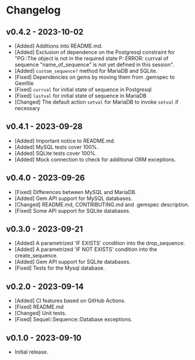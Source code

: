 # Changelog

<!--
Prefix your message with one of the following:

- [Added] for new features.
- [Changed] for changes in existing functionality.
- [Deprecated] for soon-to-be removed features.
- [Removed] for now removed features.
- [Fixed] for any bug fixes.
- [Security] in case of vulnerabilities.
-->

## v0.4.2 - 2023-10-02

- [Added] Additions into README.md.
- [Added] Exclusion of dependence on the Postgresql constraint for "PG::The object is not in the required state P: ERROR:  currval of sequence "name_of_sequence" is not yet defined in this session".
- [Added] `custom_sequence?` method for MariaDB and SQLite.
- [Fixed] Dependencies on gems by moving them from .gemspec to Gemfile
- [Fixed] `currval` for initial state of sequence in Postgresql
- [Fixed] `lastval` for initial state of sequence in MariaDB
- [Changed] The default action `setval` for MariaDB to invoke `setval` if necessary

## v0.4.1 - 2023-09-28

- [Added] Important notice to README.md.
- [Added] MySQL tests cover 100%.
- [Added] SQLite tests cover 100%.
- [Added] Mock connection to check for additional ORM exceptions.

## v0.4.0 - 2023-09-26

- [Fixed] Differences between MySQL and MariaDB.
- [Added] Gem API support for MySQL databases.
- [Changed] README.md, CONTRIBUTING.md and .gemspec description.
- [Fixed] Some API support for SQLite databases.

## v0.3.0 - 2023-09-21

- [Added] A parametrized 'IF EXISTS' condition into the drop_sequence.
- [Added] A parametrized 'IF NOT EXISTS' condition into the create_sequence.
- [Added] Gem API support for SQLite databases.
- [Fixed] Tests for the Mysql database.

## v0.2.0 - 2023-09-14

- [Added] CI features based on GitHub Actions.
- [Fixed] README.md
- [Changed] Unit tests.
- [Fixed] Sequel::Sequence::Database exceptions.

## v0.1.0 - 2023-09-10

- Initial release.
